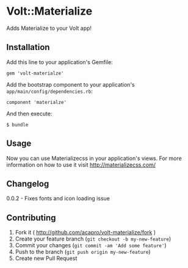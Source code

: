 # Volt::Materialize

Adds Materialize to your Volt app!

## Installation

Add this line to your application's Gemfile:

    gem 'volt-materialze'

Add the bootstrap component to your application's `app/main/config/dependencies.rb`:

	component 'materialze'

And then execute:

    $ bundle

## Usage

Now you can use Materializecss in your application's views. For more information on how to use it visit http://materializecss.com/

## Changelog

0.0.2 - Fixes fonts and icon loading issue

## Contributing

1. Fork it ( http://github.com/acapro/volt-materialize/fork )
2. Create your feature branch (`git checkout -b my-new-feature`)
3. Commit your changes (`git commit -am 'Add some feature'`)
4. Push to the branch (`git push origin my-new-feature`)
5. Create new Pull Request
